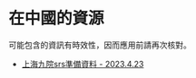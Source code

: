 # 在中國的資源

可能包含的資訊有時效性，因而應用前請再次核對。

- [上海九院srs準備資料 - 2023.4.23](https://web.archive.org/web/20230423134827/https://twitter.com/kk46241589/status/1649960773442211841)
